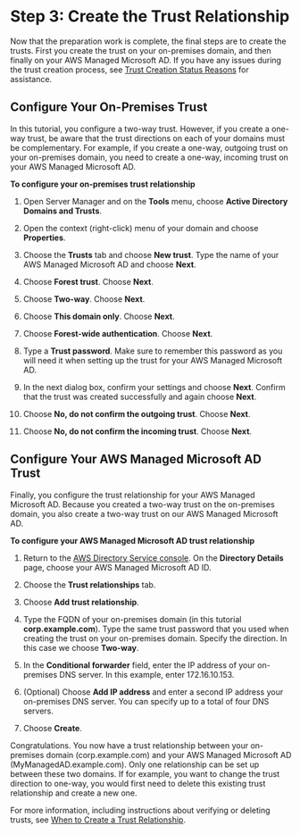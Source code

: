 # Step 3: Create the Trust Relationship<a name="ms_ad_tutorial_setup_trust_create"></a>

Now that the preparation work is complete, the final steps are to create the trusts\. First you create the trust on your on\-premises domain, and then finally on your AWS Managed Microsoft AD\. If you have any issues during the trust creation process, see [Trust Creation Status Reasons](ms_ad_troubleshooting_trusts.md) for assistance\.

## Configure Your On\-Premises Trust<a name="tutorial_setup_trust_onprem_trust"></a>

In this tutorial, you configure a two\-way trust\. However, if you create a one\-way trust, be aware that the trust directions on each of your domains must be complementary\. For example, if you create a one\-way, outgoing trust on your on\-premises domain, you need to create a one\-way, incoming trust on your AWS Managed Microsoft AD\.

**To configure your on\-premises trust relationship**

1. Open Server Manager and on the **Tools** menu, choose **Active Directory Domains and Trusts**\.

1. Open the context \(right\-click\) menu of your domain and choose **Properties**\.

1. Choose the **Trusts** tab and choose **New trust**\. Type the name of your AWS Managed Microsoft AD and choose **Next**\.

1. Choose **Forest trust**\. Choose **Next**\.

1. Choose **Two\-way**\. Choose **Next**\.

1. Choose **This domain only**\. Choose **Next**\.

1. Choose **Forest\-wide authentication**\. Choose **Next**\.

1. Type a **Trust password**\. Make sure to remember this password as you will need it when setting up the trust for your AWS Managed Microsoft AD\.

1. In the next dialog box, confirm your settings and choose **Next**\. Confirm that the trust was created successfully and again choose **Next**\.

1. Choose **No, do not confirm the outgoing trust**\. Choose **Next**\.

1. Choose **No, do not confirm the incoming trust**\. Choose **Next**\.

## Configure Your AWS Managed Microsoft AD Trust<a name="tutorial_setup_trust_mad_trust"></a>

Finally, you configure the trust relationship for your AWS Managed Microsoft AD\. Because you created a two\-way trust on the on\-premises domain, you also create a two\-way trust on our AWS Managed Microsoft AD\.

**To configure your AWS Managed Microsoft AD trust relationship**

1. Return to the [AWS Directory Service console](https://console.aws.amazon.com/directoryservice/)\. On the **Directory Details** page, choose your AWS Managed Microsoft AD ID\.

1. Choose the **Trust relationships** tab\.

1. Choose **Add trust relationship**\.

1. Type the FQDN of your on\-premises domain \(in this tutorial **corp\.example\.com**\)\. Type the same trust password that you used when creating the trust on your on\-premises domain\. Specify the direction\. In this case we choose **Two\-way**\. 

1. In the **Conditional forwarder** field, enter the IP address of your on\-premises DNS server\. In this example, enter 172\.16\.10\.153\.

1. \(Optional\) Choose **Add IP address** and enter a second IP address your on\-premises DNS server\. You can specify up to a total of four DNS servers\.

1. Choose **Create**\.

Congratulations\. You now have a trust relationship between your on\-premises domain \(corp\.example\.com\) and your AWS Managed Microsoft AD \(MyManagedAD\.example\.com\)\. Only one relationship can be set up between these two domains\. If for example, you want to change the trust direction to one\-way, you would first need to delete this existing trust relationship and create a new one\.

For more information, including instructions about verifying or deleting trusts, see [When to Create a Trust Relationship](ms_ad_setup_trust.md)\. 